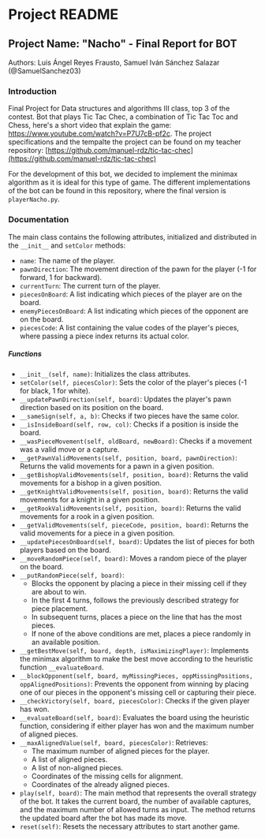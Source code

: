 # Project README

## Project Name: "Nacho" - Final Report for BOT

Authors: Luis Ángel Reyes Frausto, Samuel Iván Sánchez Salazar (@SamuelSanchez03)

### Introduction
Final Project for Data structures and algorithms III class, top 3 of the contest. Bot that plays Tic Tac Chec, a combination of Tic Tac Toc and Chess, here's a short video that explain the game: https://www.youtube.com/watch?v=P7U7cB-pf2c. The project specifications and the tempalte the project can be found on my teacher repository: [https://github.com/manuel-rdz/tic-tac-chec](https://github.com/manuel-rdz/tic-tac-chec) 

For the development of this bot, we decided to implement the minimax algorithm as it is ideal for this type of game. The different implementations of the bot can be found in this repository, where the final version is `playerNacho.py`.

### Documentation
The main class contains the following attributes, initialized and distributed in the `__init__` and `setColor` methods:
- `name`: The name of the player.
- `pawnDirection`: The movement direction of the pawn for the player (-1 for forward, 1 for backward).
- `currentTurn`: The current turn of the player.
- `piecesOnBoard`: A list indicating which pieces of the player are on the board.
- `enemyPiecesOnBoard`: A list indicating which pieces of the opponent are on the board.
- `piecesCode`: A list containing the value codes of the player's pieces, where passing a piece index returns its actual color.

##### Functions
- `__init__(self, name)`: Initializes the class attributes.
- `setColor(self, piecesColor)`: Sets the color of the player's pieces (-1 for black, 1 for white).
- `__updatePawnDirection(self, board)`: Updates the player's pawn direction based on its position on the board.
- `__sameSign(self, a, b)`: Checks if two pieces have the same color.
- `__isInsideBoard(self, row, col)`: Checks if a position is inside the board.
- `__wasPieceMovement(self, oldBoard, newBoard)`: Checks if a movement was a valid move or a capture.
- `__getPawnValidMovements(self, position, board, pawnDirection)`: Returns the valid movements for a pawn in a given position.
- `__getBishopValidMovements(self, position, board)`: Returns the valid movements for a bishop in a given position.
- `__getKnightValidMovements(self, position, board)`: Returns the valid movements for a knight in a given position.
- `__getRookValidMovements(self, position, board)`: Returns the valid movements for a rook in a given position.
- `__getValidMovements(self, pieceCode, position, board)`: Returns the valid movements for a piece in a given position.
- `__updatePiecesOnBoard(self, board)`: Updates the list of pieces for both players based on the board.
- `__moveRandomPiece(self, board)`: Moves a random piece of the player on the board.
- `__putRandomPiece(self, board)`: 
  - Blocks the opponent by placing a piece in their missing cell if they are about to win.
  - In the first 4 turns, follows the previously described strategy for piece placement.
  - In subsequent turns, places a piece on the line that has the most pieces.
  - If none of the above conditions are met, places a piece randomly in an available position.
- `__getBestMove(self, board, depth, isMaximizingPlayer)`: Implements the minimax algorithm to make the best move according to the heuristic function `__evaluateBoard`.
- `__blockOpponent(self, board, myMissingPieces, oppMissingPositions, oppAlignedPositions)`: Prevents the opponent from winning by placing one of our pieces in the opponent's missing cell or capturing their piece.
- `__checkVictory(self, board, piecesColor)`: Checks if the given player has won.
- `__evaluateBoard(self, board)`: Evaluates the board using the heuristic function, considering if either player has won and the maximum number of aligned pieces.
- `__maxAlignedValue(self, board, piecesColor)`: Retrieves:
  - The maximum number of aligned pieces for the player.
  - A list of aligned pieces.
  - A list of non-aligned pieces.
  - Coordinates of the missing cells for alignment.
  - Coordinates of the already aligned pieces.
- `play(self, board)`: The main method that represents the overall strategy of the bot. It takes the current board, the number of available captures, and the maximum number of allowed turns as input. The method returns the updated board after the bot has made its move.
- `reset(self)`: Resets the necessary attributes to start another game.
